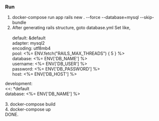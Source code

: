 ### Run<br/>
1. docker-compose run app rails new . --force --database=mysql --skip-bundle
2. After generating rails structure, goto database.yml
   Set like, <br/> <br/>
  default: &default <br/>
     adapter: mysql2 <br/>
     encoding: utf8mb4 <br/>
     pool: <%= ENV.fetch("RAILS_MAX_THREADS") { 5 } %> <br/>
     database: <%= ENV['DB_NAME'] %> <br/>
     username: <%= ENV['DB_USER'] %> <br/>
     password: <%= ENV['DB_PASSWORD'] %> <br/>
     host: <%= ENV['DB_HOST'] %> <br/>

  development: <br/>
    <<: *default <br/>
    database: <%= ENV['DB_NAME'] %> <br/>
<br/>
3. docker-compose build <br>
4. docker-compose up <br/>
DONE.
    
           
